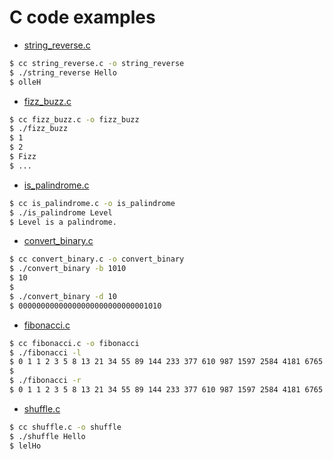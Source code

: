 # C code examples

- [string_reverse.c](string_reverse.c)

```sh
$ cc string_reverse.c -o string_reverse
$ ./string_reverse Hello
$ olleH

```

- [fizz_buzz.c](fizz_buzz.c)

```sh
$ cc fizz_buzz.c -o fizz_buzz
$ ./fizz_buzz
$ 1
$ 2
$ Fizz
$ ...
```

- [is_palindrome.c](is_palindrome.c)

```sh
$ cc is_palindrome.c -o is_palindrome
$ ./is_palindrome Level
$ Level is a palindrome.
```

- [convert_binary.c](convert_binary.c)

```sh
$ cc convert_binary.c -o convert_binary
$ ./convert_binary -b 1010
$ 10
$
$ ./convert_binary -d 10
$ 00000000000000000000000000001010
```

- [fibonacci.c](fibonacci.c)

```sh
$ cc fibonacci.c -o fibonacci
$ ./fibonacci -l
$ 0 1 1 2 3 5 8 13 21 34 55 89 144 233 377 610 987 1597 2584 4181 6765 10946 17711 28657 46368 ...
$
$ ./fibonacci -r
$ 0 1 1 2 3 5 8 13 21 34 55 89 144 233 377 610 987 1597 2584 4181 6765 10946 17711 28657 46368 ...
```

- [shuffle.c](shuffle.c)

```sh
$ cc shuffle.c -o shuffle
$ ./shuffle Hello
$ lelHo
```

